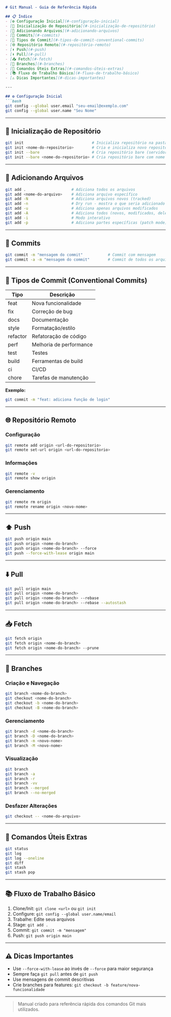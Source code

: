 
````markdown
# Git Manual - Guia de Referência Rápida

## 📋 Índice
- [⚙️ Configuração Inicial](#️-configuração-inicial)
- [🚀 Inicialização de Repositório](#-inicialização-de-repositório)
- [📁 Adicionando Arquivos](#-adicionando-arquivos)
- [💾 Commits](#-commits)
- [📝 Tipos de Commit](#-tipos-de-commit-conventional-commits)
- [🌐 Repositório Remoto](#-repositório-remoto)
- [⬆️ Push](#️-push)
- [⬇️ Pull](#️-pull)
- [📥 Fetch](#-fetch)
- [🌿 Branches](#-branches)
- [🔧 Comandos Úteis Extras](#-comandos-úteis-extras)
- [📚 Fluxo de Trabalho Básico](#-fluxo-de-trabalho-básico)
- [⚠️ Dicas Importantes](#️-dicas-importantes)

---

## ⚙️ Configuração Inicial
```bash
git config --global user.email "seu-email@exemplo.com"
git config --global user.name "Seu Nome"
````

---

## 🚀 Inicialização de Repositório

```bash
git init                              # Inicializa repositório na pasta atual
git init <nome-do-repositorio>        # Cria e inicializa novo repositório
git init --bare                       # Cria repositório bare (servidor)
git init --bare <nome-do-repositorio> # Cria repositório bare com nome específico
```

---

## 📁 Adicionando Arquivos

```bash
git add .                    # Adiciona todos os arquivos
git add <nome-do-arquivo>    # Adiciona arquivo específico
git add -N                   # Adiciona arquivos novos (tracked)
git add -n                   # Dry run - mostra o que seria adicionado
git add -u                   # Adiciona apenas arquivos modificados
git add -A                   # Adiciona todos (novos, modificados, deletados)
git add -i                   # Modo interativo
git add -p                   # Adiciona partes específicas (patch mode)
```

---

## 💾 Commits

```bash
git commit -m "mensagem do commit"           # Commit com mensagem
git commit -a -m "mensagem do commit"        # Commit de todos os arquivos modificados
```

---

## 📝 Tipos de Commit (Conventional Commits)

| Tipo     | Descrição               |
| -------- | ----------------------- |
| feat     | Nova funcionalidade     |
| fix      | Correção de bug         |
| docs     | Documentação            |
| style    | Formatação/estilo       |
| refactor | Refatoração de código   |
| perf     | Melhoria de performance |
| test     | Testes                  |
| build    | Ferramentas de build    |
| ci       | CI/CD                   |
| chore    | Tarefas de manutenção   |

**Exemplo:**

```bash
git commit -m "feat: adiciona função de login"
```

---

## 🌐 Repositório Remoto

### Configuração

```bash
git remote add origin <url-do-repositorio>
git remote set-url origin <url-do-repositorio>
```

### Informações

```bash
git remote -v
git remote show origin
```

### Gerenciamento

```bash
git remote rm origin
git remote rename origin <novo-nome>
```

---

## ⬆️ Push

```bash
git push origin main
git push origin <nome-do-branch>
git push origin <nome-do-branch> --force
git push --force-with-lease origin main
```

---

## ⬇️ Pull

```bash
git pull origin main
git pull origin <nome-do-branch>
git pull origin <nome-do-branch> --rebase
git pull origin <nome-do-branch> --rebase --autostash
```

---

## 📥 Fetch

```bash
git fetch origin
git fetch origin <nome-do-branch>
git fetch origin <nome-do-branch> --prune
```

---

## 🌿 Branches

### Criação e Navegação

```bash
git branch <nome-do-branch>
git checkout <nome-do-branch>
git checkout -b <nome-do-branch>
git checkout -B <nome-do-branch>
```

### Gerenciamento

```bash
git branch -d <nome-do-branch>
git branch -D <nome-do-branch>
git branch -m <novo-nome>
git branch -M <novo-nome>
```

### Visualização

```bash
git branch
git branch -a
git branch -r
git branch -vv
git branch --merged
git branch --no-merged
```

### Desfazer Alterações

```bash
git checkout -- <nome-do-arquivo>
```

---

## 🔧 Comandos Úteis Extras

```bash
git status
git log
git log --oneline
git diff
git stash
git stash pop
```

---

## 📚 Fluxo de Trabalho Básico

1. Clone/Init: `git clone <url>` ou `git init`
2. Configure: `git config --global user.name/email`
3. Trabalhe: Edite seus arquivos
4. Stage: `git add .`
5. Commit: `git commit -m "mensagem"`
6. Push: `git push origin main`

---

## ⚠️ Dicas Importantes

* Use `--force-with-lease` ao invés de `--force` para maior segurança
* Sempre faça `git pull` antes de `git push`
* Use mensagens de commit descritivas
* Crie branches para features: `git checkout -b feature/nova-funcionalidade`

---

> Manual criado para referência rápida dos comandos Git mais utilizados.

```
```
